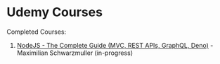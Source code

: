 # Udemy Courses

Completed Courses:
1.  [NodeJS - The Complete Guide (MVC, REST APIs, GraphQL, Deno)](https://www.udemy.com/course/nodejs-the-complete-guide/) - Maximilian Schwarzmuller (in-progress)